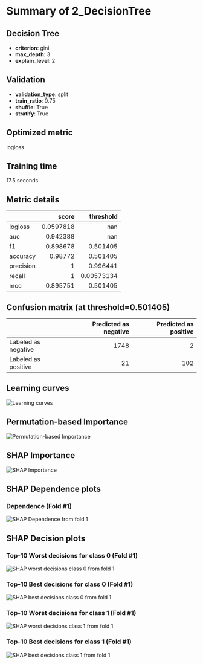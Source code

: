 # Summary of 2_DecisionTree

## Decision Tree
- **criterion**: gini
- **max_depth**: 3
- **explain_level**: 2

## Validation
 - **validation_type**: split
 - **train_ratio**: 0.75
 - **shuffle**: True
 - **stratify**: True

## Optimized metric
logloss

## Training time

17.5 seconds

## Metric details
|           |     score |    threshold |
|:----------|----------:|-------------:|
| logloss   | 0.0597818 | nan          |
| auc       | 0.942388  | nan          |
| f1        | 0.898678  |   0.501405   |
| accuracy  | 0.98772   |   0.501405   |
| precision | 1         |   0.996441   |
| recall    | 1         |   0.00573134 |
| mcc       | 0.895751  |   0.501405   |


## Confusion matrix (at threshold=0.501405)
|                     |   Predicted as negative |   Predicted as positive |
|:--------------------|------------------------:|------------------------:|
| Labeled as negative |                    1748 |                       2 |
| Labeled as positive |                      21 |                     102 |

## Learning curves
![Learning curves](learning_curves.png)

## Permutation-based Importance
![Permutation-based Importance](permutation_importance.png)

## SHAP Importance
![SHAP Importance](shap_importance.png)

## SHAP Dependence plots

### Dependence (Fold #1)
![SHAP Dependence from fold 1](learner_1_shap_dependence.png)

## SHAP Decision plots

### Top-10 Worst decisions for class 0 (Fold #1)
![SHAP worst decisions class 0 from fold 1](learner_1_shap_class_0_worst_decisions.png)
### Top-10 Best decisions for class 0 (Fold #1)
![SHAP best decisions class 0 from fold 1](learner_1_shap_class_0_best_decisions.png)
### Top-10 Worst decisions for class 1 (Fold #1)
![SHAP worst decisions class 1 from fold 1](learner_1_shap_class_1_worst_decisions.png)
### Top-10 Best decisions for class 1 (Fold #1)
![SHAP best decisions class 1 from fold 1](learner_1_shap_class_1_best_decisions.png)